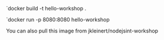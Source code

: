 `docker build -t hello-workshop .

`docker run -p 8080:8080 hello-workshop

You can also pull this image from jkleinert/nodejsint-workshop

